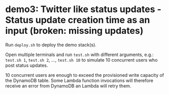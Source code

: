 # demo3: Twitter like status updates - Status update creation time as an input (broken: missing updates)

Run `deploy.sh` to deploy the demo stack(s).

Open multiple terminals and run `test.sh` with different arguments, e.g.: `test.sh 1`, `test.sh 2`, ..., `test.sh 10` to simulate 10 concurrent users who post status updates.

10 concurrent users are enough to exceed the provisioned write capacity of the DynamoDB table. Some Lambda function invocations will therefore receive an error from DynamoDB an Lambda will retry them.

